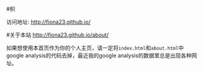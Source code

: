 #枳

访问地址: http://fiona23.github.io/

#关于本站
http://fiona23.github.io/about/  

如果想使用本首页作为你的个人主页，请一定将`index.html`和`about.html`中google analysis的代码去掉，最近我的google analysis的数据里总是出现各种网址。